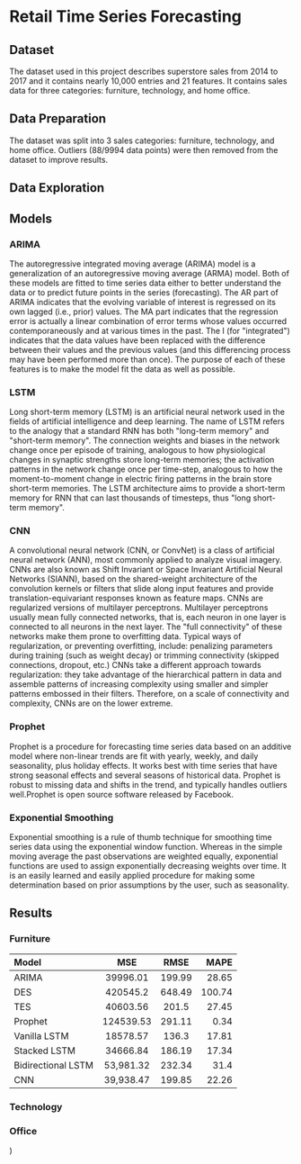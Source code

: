 # Retail Time Series Forecasting

## Dataset

The dataset used in this project describes superstore sales from 2014 to 2017 and it contains nearly 10,000 entries and 21 features. It contains sales data
for three categories: furniture, technology, and home office. 

## Data Preparation

The dataset was split into 3 sales categories: furniture, technology, and home office. Outliers (88/9994 data points) were then removed from the dataset
to improve results. 

## Data Exploration



## Models

### ARIMA

The autoregressive integrated moving average (ARIMA) model is a generalization of an autoregressive moving average (ARMA) model. Both of these models are fitted to time series data either to better understand the data or to predict future points in the series (forecasting). The AR part of ARIMA indicates that the evolving variable of interest is regressed on its own lagged (i.e., prior) values. The MA part indicates that the regression error is actually a linear combination of error terms whose values occurred contemporaneously and at various times in the past. The I (for "integrated") indicates that the data values have been replaced with the difference between their values and the previous values (and this differencing process may have been performed more than once). The purpose of each of these features is to make the model fit the data as well as possible.

### LSTM

Long short-term memory (LSTM) is an artificial neural network used in the fields of artificial intelligence and deep learning. The name of LSTM refers to the analogy that a standard RNN has both "long-term memory" and "short-term memory". The connection weights and biases in the network change once per episode of training, analogous to how physiological changes in synaptic strengths store long-term memories; the activation patterns in the network change once per time-step, analogous to how the moment-to-moment change in electric firing patterns in the brain store short-term memories. The LSTM architecture aims to provide a short-term memory for RNN that can last thousands of timesteps, thus "long short-term memory".

### CNN
A convolutional neural network (CNN, or ConvNet) is a class of artificial neural network (ANN), most commonly applied to analyze visual imagery. CNNs are also known as Shift Invariant or Space Invariant Artificial Neural Networks (SIANN), based on the shared-weight architecture of the convolution kernels or filters that slide along input features and provide translation-equivariant responses known as feature maps. CNNs are regularized versions of multilayer perceptrons. Multilayer perceptrons usually mean fully connected networks, that is, each neuron in one layer is connected to all neurons in the next layer. The "full connectivity" of these networks make them prone to overfitting data. Typical ways of regularization, or preventing overfitting, include: penalizing parameters during training (such as weight decay) or trimming connectivity (skipped connections, dropout, etc.) CNNs take a different approach towards regularization: they take advantage of the hierarchical pattern in data and assemble patterns of increasing complexity using smaller and simpler patterns embossed in their filters. Therefore, on a scale of connectivity and complexity, CNNs are on the lower extreme.


### Prophet 

Prophet is a procedure for forecasting time series data based on an additive model where non-linear trends are fit with yearly, weekly, and daily seasonality, plus holiday effects. It works best with time series that have strong seasonal effects and several seasons of historical data. Prophet is robust to missing data and shifts in the trend, and typically handles outliers well.Prophet is open source software released by Facebook.

### Exponential Smoothing

Exponential smoothing is a rule of thumb technique for smoothing time series data using the exponential window function. Whereas in the simple moving average the past observations are weighted equally, exponential functions are used to assign exponentially decreasing weights over time. It is an easily learned and easily applied procedure for making some determination based on prior assumptions by the user, such as seasonality.

## Results

### Furniture

| Model | MSE | RMSE | MAPE |
| :---  | :---: | :---:  | ---: |
| ARIMA | 39996.01  | 199.99  |28.65 |
| DES | 420545.2 | 648.49 | 100.74 |
| TES | 40603.56  | 201.5  | 27.45  |
| Prophet | 124539.53  | 291.11  | 0.34  |
| Vanilla LSTM | 18578.57  | 136.3  | 17.81  |
| Stacked LSTM | 34666.84  | 186.19  | 17.34  |
| Bidirectional LSTM | 53,981.32  | 232.34  | 31.4 |
| CNN| 39,938.47  | 199.85  | 22.26  |

### Technology

[//]: <> (| Model | MSE | RMSE | MAPE |)
[//]: <> (| :---  | :---: | :---:  | ---: |)
[//]: <> (| ARIMA | 142623.98  | 377.66  | 30.27 |)
[//]: <> (| DES | 252679.99  | 502.67  | 76.53 |)
[//]: <> (| TES | 48790.19  | 220.89  | 27.1 |)
[//]: <> (| Prophet | 631328.33  | 663.29  | 0.63  |)
[//]: <> (| Vanilla LSTM | 145070.55  | 380.88  | 131.52 |)
[//]: <> (| Stacked LSTM | 16,515.49  | 128.51  | 17.34  |)
[//]: <> (| Bidirectional LSTM | 53,981.32  | 232.34  | 31.4  |)
[//]: <> (| CNN| 39,938.47  | 199.85  | 22.26  |)

### Office

[//]: <> (| Model | MSE | RMSE | MAPE |)
[//]: <> (| :---  | :---: | :---:  | ---: |)
[//]: <> (| ARIMA | 70427.02  | 265.38  | 25.26  |)
[//]: <> (| DES | 238122.24  | 487.98  | 74.9 |)
[//]: <> (| TES | 91942.47  | 303.22  | 43.93  |)
[//]: <> (| Prophet | 183175.03  | 385.51  | 0.49  |)
[//]: <> (| Vanilla LSTM | 18,829.66  | 137.22  | 18.39  |)
[//]: <> (| Stacked LSTM | 16,515.49  | 128.51  | 17.34  |)
[//]: <> (| Bidirectional LSTM | 53,981.32  | 232.34  | 31.4  |)
[//]: <> (| CNN| 39,938.47  | 199.85  | 22.26  | )
)
